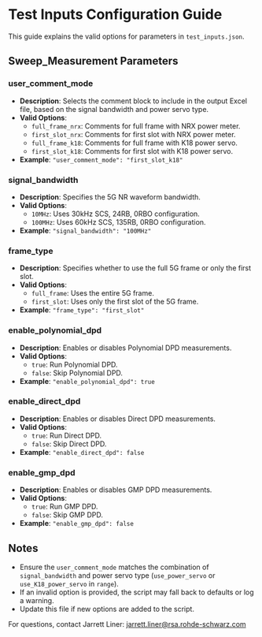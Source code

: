 # Test Inputs Configuration Guide

This guide explains the valid options for parameters in `test_inputs.json`.

## Sweep_Measurement Parameters

### user_comment_mode
- **Description**: Selects the comment block to include in the output Excel file, based on the signal bandwidth and power servo type.
- **Valid Options**:
  - `full_frame_nrx`: Comments for full frame with NRX power meter.
  - `first_slot_nrx`: Comments for first slot with NRX power meter.
  - `full_frame_k18`: Comments for full frame with K18 power servo.
  - `first_slot_k18`: Comments for first slot with K18 power servo.
- **Example**: `"user_comment_mode": "first_slot_k18"`

### signal_bandwidth
- **Description**: Specifies the 5G NR waveform bandwidth.
- **Valid Options**:
  - `10MHz`: Uses 30kHz SCS, 24RB, 0RBO configuration.
  - `100MHz`: Uses 60kHz SCS, 135RB, 0RBO configuration.
- **Example**: `"signal_bandwidth": "100MHz"`

### frame_type
- **Description**: Specifies whether to use the full 5G frame or only the first slot.
- **Valid Options**:
  - `full_frame`: Uses the entire 5G frame.
  - `first_slot`: Uses only the first slot of the 5G frame.
- **Example**: `"frame_type": "first_slot"`

### enable_polynomial_dpd
- **Description**: Enables or disables Polynomial DPD measurements.
- **Valid Options**:
  - `true`: Run Polynomial DPD.
  - `false`: Skip Polynomial DPD.
- **Example**: `"enable_polynomial_dpd": true`

### enable_direct_dpd
- **Description**: Enables or disables Direct DPD measurements.
- **Valid Options**:
  - `true`: Run Direct DPD.
  - `false`: Skip Direct DPD.
- **Example**: `"enable_direct_dpd": false`

### enable_gmp_dpd
- **Description**: Enables or disables GMP DPD measurements.
- **Valid Options**:
  - `true`: Run GMP DPD.
  - `false`: Skip GMP DPD.
- **Example**: `"enable_gmp_dpd": false`

## Notes
- Ensure the `user_comment_mode` matches the combination of `signal_bandwidth` and power servo type (`use_power_servo` or `use_K18_power_servo` in `range`).
- If an invalid option is provided, the script may fall back to defaults or log a warning.
- Update this file if new options are added to the script.

For questions, contact Jarrett Liner: jarrett.liner@rsa.rohde-schwarz.com